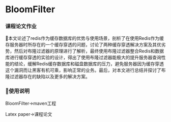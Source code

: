 # BloomFilter
### 课程论文作业

🔖本文论述了redis作为缓存数据库的优势与使用场景，剖析了在使用Redis作为缓存服务器时所存在的一个缓存穿透的问题，讨论了两种缓存穿透解决方案及其优劣势，然后对布隆过滤器的原理进行了解析，最终使用布隆过滤器整合Redis和数据库进行缓存穿透的实验的设计，得出了使用布隆过滤器能极大的提升服务器查询性能的结论，缓解Redis缓存数据库和磁盘数据库的压力，避免服务器因为缓存穿透这个漏洞而让黑客有机可乘，影响正常的业务。最后，对本文进行总结并探讨了布隆过滤器存在的缺陷以及更多的解决方案。

### 📩使用说明

BloomFilter→maven工程

Latex paper→课程论文